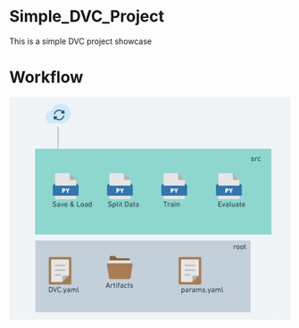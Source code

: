 # Simple_DVC_Project
This is a simple DVC project showcase

# Workflow
<img src = 'others/dvc_.png' alt = 'workflow' >